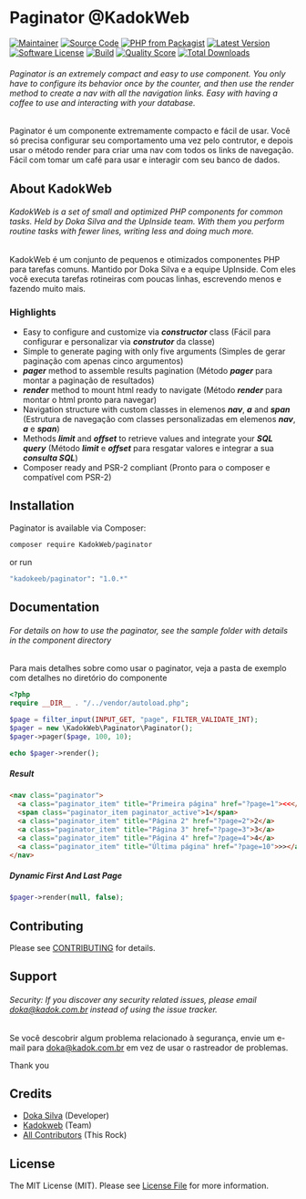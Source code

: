 # Paginator @KadokWeb

[![Maintainer](http://img.shields.io/badge/maintainer-@kadokweb-blue.svg?style=flat-square)](https://twitter.com/kadokweb)
[![Source Code](http://img.shields.io/badge/source-KadokWeb/paginator-blue.svg?style=flat-square)](https://github.com/kadokweb/paginator)
[![PHP from Packagist](https://img.shields.io/packagist/php-v/KadokWeb/paginator.svg?style=flat-square)](https://packagist.org/packages/KadokWeb/paginator)
[![Latest Version](https://img.shields.io/github/release/kadokweb/paginator.svg?style=flat-square)](https://github.com/kadokweb/paginator/releases)
[![Software License](https://img.shields.io/badge/license-MIT-brightgreen.svg?style=flat-square)](LICENSE)
[![Build](https://img.shields.io/scrutinizer/build/g/kadokweb/paginator.svg?style=flat-square)](https://scrutinizer-ci.com/g/kadokweb/paginator)
[![Quality Score](https://img.shields.io/scrutinizer/g/kadokweb/paginator.svg?style=flat-square)](https://scrutinizer-ci.com/g/kadokweb/paginator)
[![Total Downloads](https://img.shields.io/packagist/dt/KadokWeb/paginator.svg?style=flat-square)](https://packagist.org/packages/KadokWeb/paginator)

###### Paginator is an extremely compact and easy to use component. You only have to configure its behavior once by the counter, and then use the render method to create a nav with all the navigation links. Easy with having a coffee to use and interacting with your database.

Paginator é um componente extremamente compacto e fácil de usar. Você só precisa configurar seu comportamento uma vez pelo contrutor, e depois usar o método render para criar uma nav com todos os links de navegação. Fácil com tomar um café para usar e interagir com seu banco de dados.

## About KadokWeb

###### KadokWeb is a set of small and optimized PHP components for common tasks. Held by Doka Silva and the UpInside team. With them you perform routine tasks with fewer lines, writing less and doing much more.

KadokWeb é um conjunto de pequenos e otimizados componentes PHP para tarefas comuns. Mantido por Doka Silva e a equipe UpInside. Com eles você executa tarefas rotineiras com poucas linhas, escrevendo menos e fazendo muito mais.

### Highlights

- Easy to configure and customize via **_constructor_** class (Fácil para configurar e personalizar via **_construtor_** da classe)
- Simple to generate paging with only five arguments (Simples de gerar paginação com apenas cinco argumentos)
- **_pager_** method to assemble results pagination (Método **_pager_** para montar a paginação de resultados)
- **_render_** method to mount html ready to navigate (Método **_render_** para montar o html pronto para navegar)
- Navigation structure with custom classes in elemenos **_nav_**, **_a_** and **_span_** (Estrutura de navegação com classes personalizadas em elemenos **_nav_**, **_a_** e **_span_**)
- Methods **_limit_** and **_offset_** to retrieve values ​​and integrate your **_SQL query_** (Método **_limit_** e **_offset_** para resgatar valores e integrar a sua **_consulta SQL_**)
- Composer ready and PSR-2 compliant (Pronto para o composer e compatível com PSR-2)

## Installation

Paginator is available via Composer:

```bash
composer require KadokWeb/paginator
```

or run

```bash
"kadokeeb/paginator": "1.0.*"
```

## Documentation

###### For details on how to use the paginator, see the sample folder with details in the component directory

Para mais detalhes sobre como usar o paginator, veja a pasta de exemplo com detalhes no diretório do componente

```php
<?php
require __DIR__ . "/../vendor/autoload.php";

$page = filter_input(INPUT_GET, "page", FILTER_VALIDATE_INT);
$pager = new \KadokWeb\Paginator\Paginator();
$pager->pager($page, 100, 10);

echo $pager->render();
```

##### Result

```html
<nav class="paginator">
  <a class="paginator_item" title="Primeira página" href="?page=1"><<</a>
  <span class="paginator_item paginator_active">1</span>
  <a class="paginator_item" title="Página 2" href="?page=2">2</a>
  <a class="paginator_item" title="Página 3" href="?page=3">3</a>
  <a class="paginator_item" title="Página 4" href="?page=4">4</a>
  <a class="paginator_item" title="Última página" href="?page=10">>></a>
</nav>
```

##### Dynamic First And Last Page

```php
$pager->render(null, false);
```

## Contributing

Please see [CONTRIBUTING](https://github.com/kadokweb/paginator/blob/master/CONTRIBUTING.md) for details.

## Support

###### Security: If you discover any security related issues, please email doka@kadok.com.br instead of using the issue tracker.

Se você descobrir algum problema relacionado à segurança, envie um e-mail para doka@kadok.com.br em vez de usar o rastreador de problemas.

Thank you

## Credits

- [Doka Silva](https://github.com/kadokweb) (Developer)
- [Kadokweb](https://github.com/kadokweb) (Team)
- [All Contributors](https://github.com/kadokweb/paginator/contributors) (This Rock)

## License

The MIT License (MIT). Please see [License File](https://github.com/kadokweb/paginator/blob/master/LICENSE) for more information.
